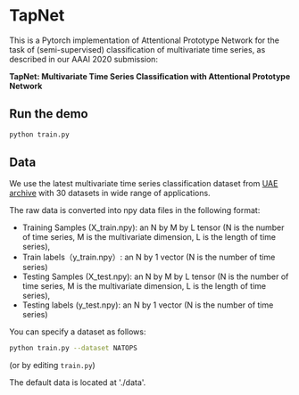 # TapNet


This is a Pytorch implementation of Attentional Prototype Network for the task of (semi-supervised) classification of multivariate time series, as described in our AAAI 2020 submission:

**TapNet: Multivariate Time Series Classification with Attentional Prototype Network**

## Run the demo

```bash
python train.py
```

## Data

We use the latest multivariate time series classification dataset from [UAE archive](http://timeseriesclassification.com) with 30 datasets in wide range of applications.

The raw data is converted into npy data files in the following format:
* Training Samples (X_train.npy): an N by M by L tensor (N is the number of time series, M is the multivariate dimension, L is the length of time series),
* Train labels（y_train.npy）: an N by 1 vector (N is the number of time series)
* Testing Samples (X_test.npy): an N by M by L tensor (N is the number of time series, M is the multivariate dimension, L is the length of time series),
* Testing labels (y_test.npy): an N by 1 vector (N is the number of time series)

You can specify a dataset as follows:

```bash
python train.py --dataset NATOPS
```

(or by editing `train.py`)

The default data is located at './data'.
